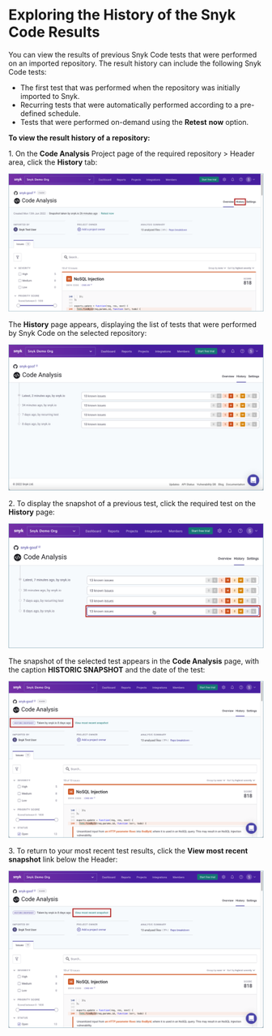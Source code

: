 # Exploring the History of the Snyk Code Results

You can view the results of previous Snyk Code tests that were performed on an imported repository. The result history can include the following Snyk Code tests:

* The first test that was performed when the repository was initially imported to Snyk.
* Recurring tests that were automatically performed according to a pre-defined schedule.
* Tests that were performed on-demand using the **Retest** **now** option.  &#x20;

**To view the result history of a repository:**

1\.  On the **Code Analysis** Project page of the required repository > Header area, click the **History** tab:

![](<../../../.gitbook/assets/Snyk Code - Results - History tab.png>)

The **History** page appears, displaying the list of tests that were performed by Snyk Code on the selected repository:

![](<../../../.gitbook/assets/Snyk Code - Results - History page.png>)

2\.  To display the snapshot of a previous test, click the required test on the **History** page:

![](<../../../.gitbook/assets/Snyk Code - Results - History page - Clicking a test.png>)

The snapshot of the selected test appears in the **Code Analysis** page, with the caption **HISTORIC SNAPSHOT** and the date of the test:

![](<../../../.gitbook/assets/Snyk Code - Results - History page - Previous test snapshot.png>)

3\.  To return to your most recent test results, click the **View most recent snapshot** link below the Header:

![](<../../../.gitbook/assets/Snyk Code - Results - History page - Previous snapshot - Return to recent option.png>)

&#x20;
